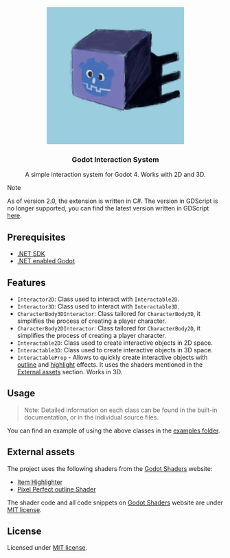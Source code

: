 <div align="center">
	<img src="./icon.png" width="320px" />
	<h3>Godot Interaction System</h3>
	<p />
	<p>A simple interaction system for Godot 4. Works with 2D and 3D.</p>
</div>

> [!NOTE]
> As of version 2.0, the extension is written in C#.
> The version in GDScript is no longer supported, you can find the latest version written in GDScript [here](https://github.com/MASSHUU12/godot-interaction-system/tree/v1.5.0).

## Prerequisites

-   [.NET SDK](https://dotnet.microsoft.com/download)
-   [.NET enabled Godot](https://godotengine.org/download)

## Features

-   `Interactor2D`: Class used to interact with `Interactable2D`.
-   `Interactor3D`: Class used to interact with `Interactable3D`.
-   `CharacterBody3DInteractor`: Class tailored for `CharacterBody3D`, it simplifies the process of creating a player character.
-   `CharacterBody2DInteractor`: Class tailored for `CharacterBody2D`, it simplifies the process of creating a player character.
-   `Interactable2D`: Class used to create interactive objects in 2D space.
-   `Interactable3D`: Class used to create interactive objects in 3D space.
-   `InteractableProp` - Allows to quickly create interactive objects with [outline](<(https://godotshaders.com/shader/pixel-perfect-outline-shader/)>) and [highlight](<(https://godotshaders.com/shader/collectable-item-shining-highlight/)>) effects. It uses the shaders mentioned in the [External assets](#external-assets) section. Works in 3D.

## Usage

> Note: Detailed information on each class can be found in the built-in documentation, or in the individual source files.

You can find an example of using the above classes in the [examples folder](https://github.com/MASSHUU12/godot-interaction/tree/main/examples).

## External assets

The project uses the following shaders from the [Godot Shaders](https://godotshaders.com/shader/collectable-item-shining-highlight/) website:

-   [Item Highlighter](https://godotshaders.com/shader/collectable-item-shining-highlight/)
-   [Pixel Perfect outline Shader](https://godotshaders.com/shader/pixel-perfect-outline-shader/)

The shader code and all code snippets on [Godot Shaders](https://godotshaders.com/shader/collectable-item-shining-highlight/) website are under [MIT license](https://opensource.org/licenses/MIT).

## License

Licensed under [MIT license](./LICENSE).
